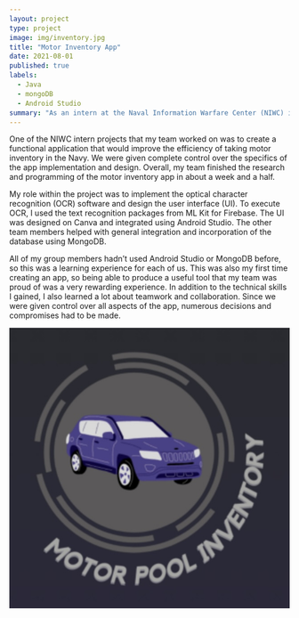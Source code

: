 ```yaml
---
layout: project
type: project
image: img/inventory.jpg
title: "Motor Inventory App"
date: 2021-08-01
published: true
labels:
  - Java
  - mongoDB
  - Android Studio
summary: "As an intern at the Naval Information Warfare Center (NIWC) in Summer 2021, my team developed an Android app to provide an efficient method for taking motor inventory."
---
```


One of the NIWC intern projects that my team worked on was to create a functional application that would improve the efficiency of taking motor inventory in the Navy. We were given complete control over the specifics of the app implementation and design. Overall, my team finished the research and programming of the motor inventory app in about a week and a half.

My role within the project was to implement the optical character recognition (OCR) software and design the user interface (UI). To execute OCR, I used the text recognition packages from ML Kit for Firebase. The UI was designed on Canva and integrated using Android Studio. The other team members helped with general integration and incorporation of the database using MongoDB.

All of my group members hadn’t used Android Studio or MongoDB before, so this was a learning experience for each of us. This was also my first time creating an app, so being able to produce a useful tool that my team was proud of was a very rewarding experience. In addition to the technical skills I gained, I also learned a lot about teamwork and collaboration. Since we were given control over all aspects of the app, numerous decisions and compromises had to be made.

<img class="img-fluid" src="../img/inventory.jpg">
